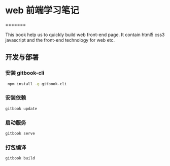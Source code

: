 # web 前端学习笔记
=======

This book help us to quickly build web front-end page. It contain html5 css3 javascript and the front-end technology for web etc.

## 开发与部署

### 安装 gitbook-cli

```bash
 npm install -g gitbook-cli
```

### 安装依赖

```bash
gitbook update
```

### 启动服务

```bash
gitbook serve
```

### 打包编译

```bash
gitbook build
```
